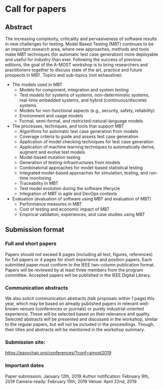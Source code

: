 # Call for papers
## Abstract
The increasing complexity, criticality and pervasiveness of software results in new challenges for testing. Model Based Testing (MBT) continues to be an important research area, where new approaches, methods and tools make MBT techniques (for automatic test case generation) more deployable and useful for industry than ever. Following the success of previous editions, the goal of the A-MOST workshop is to bring researchers and practitioners together to discuss state of the art, practice and future prospects in MBT.
Topics and sub-topics (not exhaustive): 
* The models used in MBT
  * Models for component, integration and system testing
  * Test models for systems of systems, non-deterministic systems, real-time embedded systems, and hybrid (continuous/discrete) systems 
  *	Models for non-functional aspects (e.g., security, safety, reliability)
  *	Environment and usage models
  * Formal, semi-formal, and restricted-natural-language models
* The processes, techniques, and tools that support MBT
  *	Algorithms for automatic test case generation from models
  *	Coverage criteria to guide and assess test case generation
  *	Application of model checking techniques for test case generation
  *	Application of machine learning techniques to automatically derive, augment and evolve test models 
  *	Model-based mutation testing
  *	Generation of testing-infrastructures from models
  * Combinatorial approaches for model-based statistical testing
  * Integrated model-based approaches for simulation, testing, and run-time monitoring
  * Traceability in MBT 
  * Test model evolution during the software lifecycle
  * Integration of MBT in agile and DevOps contexts
* Evaluation (evaluation of software using MBT and evaluation of MBT)
  * Performance measures in MBT
  * Cost of testing and economic impact of MBT 
  * Empirical validation, experiences, and case studies using MBT 

## Submission format
### Full and short papers
Papers should not exceed 8 pages (including all text, figures, references) for full papers or 4 pages for short experience and position papers. Each submitted paper must conform to the IEEE two-column publication format. Papers will be reviewed by at least three members from the program committee. Accepted papers will be published in the IEEE Digital Library.
### Communication abstracts
We also solicit communication abstracts (talk proposals within 1 page) this year, which may be based on already published papers in relevant well- known venues (conferences or journals) or purely industrial-oriented experience. These will be selected based on their relevance and quality. Selected abstracts will be presented and discussed in the workshop, similar to the regular papers, but will not be included in the proceedings. Though, their titles and abstracts will be mentioned in the workshop summary. 

### Submission site: 

https://easychair.org/conferences/?conf=amost2019

### Important dates
Paper submission: January 12th, 2019
Author notification: February 9th, 2019
Camera-ready: February 15th, 2019
Venue: April 22nd, 2019




